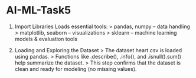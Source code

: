 # AI-ML-Task5

1. Import Libraries
          Loads essential tools:
                > pandas, numpy – data handling
                > matplotlib, seaborn – visualizations
                > sklearn – machine learning models & evaluation tools

2. Loading and Exploring the Dataset
         > The dataset heart.csv is loaded using pandas.
         > Functions like .describe(), .info(), and .isnull().sum() help summarize the dataset.
         > This step confirms that the dataset is clean and ready for modeling (no missing values).
